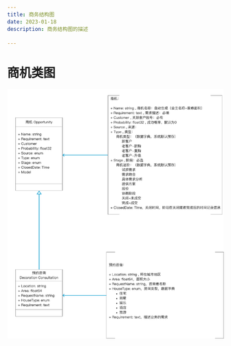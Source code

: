```yaml
---
title: 商务结构图
date: 2023-01-18
description: 商务结构图的描述

---
```




# 商机类图

![](../../images/cls_diag_opp.png)


